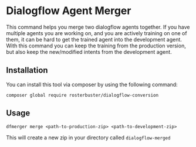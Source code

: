 # Dialogflow Agent Merger

This command helps you merge two dialogflow agents together. If you have multiple agents you are working on, and you are actively training on one of them, it can be hard to get the trained agent into the development agent. With this command you can keep the training from the production version, but also keep the new/modified intents from the development agent.

## Installation

You can install this tool via composer by using the following command:

```
composer global require rosterbuster/dialogflow-conversion
```

## Usage

```
dfmerger merge <path-to-production-zip> <path-to-development-zip>
```

This will create a new zip in your directory called `dialogflow-merged`
